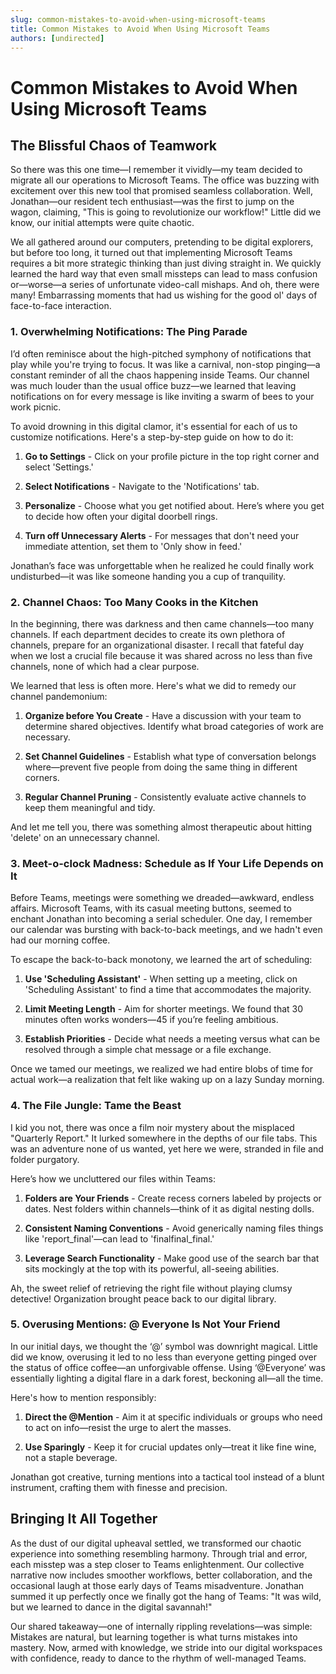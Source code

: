 ```yaml
---
slug: common-mistakes-to-avoid-when-using-microsoft-teams
title: Common Mistakes to Avoid When Using Microsoft Teams
authors: [undirected]
---
```



# Common Mistakes to Avoid When Using Microsoft Teams

## The Blissful Chaos of Teamwork

So there was this one time—I remember it vividly—my team decided to migrate all our operations to Microsoft Teams. The office was buzzing with excitement over this new tool that promised seamless collaboration. Well, Jonathan—our resident tech enthusiast—was the first to jump on the wagon, claiming, "This is going to revolutionize our workflow!" Little did we know, our initial attempts were quite chaotic.

We all gathered around our computers, pretending to be digital explorers, but before too long, it turned out that implementing Microsoft Teams requires a bit more strategic thinking than just diving straight in. We quickly learned the hard way that even small missteps can lead to mass confusion or—worse—a series of unfortunate video-call mishaps. And oh, there were many! Embarrassing moments that had us wishing for the good ol' days of face-to-face interaction.

### 1. Overwhelming Notifications: The Ping Parade

I’d often reminisce about the high-pitched symphony of notifications that play while you're trying to focus. It was like a carnival, non-stop pinging—a constant reminder of all the chaos happening inside Teams. Our channel was much louder than the usual office buzz—we learned that leaving notifications on for every message is like inviting a swarm of bees to your work picnic.

To avoid drowning in this digital clamor, it's essential for each of us to customize notifications. Here's a step-by-step guide on how to do it:

1. **Go to Settings** - Click on your profile picture in the top right corner and select 'Settings.'
   
2. **Select Notifications** - Navigate to the 'Notifications' tab.
   
3. **Personalize** - Choose what you get notified about. Here’s where you get to decide how often your digital doorbell rings.

4. **Turn off Unnecessary Alerts** - For messages that don't need your immediate attention, set them to 'Only show in feed.'

Jonathan’s face was unforgettable when he realized he could finally work undisturbed—it was like someone handing you a cup of tranquility.

### 2. Channel Chaos: Too Many Cooks in the Kitchen

In the beginning, there was darkness and then came channels—too many channels. If each department decides to create its own plethora of channels, prepare for an organizational disaster. I recall that fateful day when we lost a crucial file because it was shared across no less than five channels, none of which had a clear purpose.

We learned that less is often more. Here's what we did to remedy our channel pandemonium:

1. **Organize before You Create** - Have a discussion with your team to determine shared objectives. Identify what broad categories of work are necessary.
   
2. **Set Channel Guidelines** - Establish what type of conversation belongs where—prevent five people from doing the same thing in different corners.
   
3. **Regular Channel Pruning** - Consistently evaluate active channels to keep them meaningful and tidy.

And let me tell you, there was something almost therapeutic about hitting 'delete' on an unnecessary channel.

### 3. Meet-o-clock Madness: Schedule as If Your Life Depends on It

Before Teams, meetings were something we dreaded—awkward, endless affairs. Microsoft Teams, with its casual meeting buttons, seemed to enchant Jonathan into becoming a serial scheduler. One day, I remember our calendar was bursting with back-to-back meetings, and we hadn't even had our morning coffee.

To escape the back-to-back monotony, we learned the art of scheduling:

1. **Use 'Scheduling Assistant'** - When setting up a meeting, click on 'Scheduling Assistant' to find a time that accommodates the majority.
   
2. **Limit Meeting Length** - Aim for shorter meetings. We found that 30 minutes often works wonders—45 if you’re feeling ambitious.
   
3. **Establish Priorities** - Decide what needs a meeting versus what can be resolved through a simple chat message or a file exchange.

Once we tamed our meetings, we realized we had entire blobs of time for actual work—a realization that felt like waking up on a lazy Sunday morning.

### 4. The File Jungle: Tame the Beast

I kid you not, there was once a film noir mystery about the misplaced "Quarterly Report." It lurked somewhere in the depths of our file tabs. This was an adventure none of us wanted, yet here we were, stranded in file and folder purgatory.

Here’s how we uncluttered our files within Teams:

1. **Folders are Your Friends** - Create recess corners labeled by projects or dates. Nest folders within channels—think of it as digital nesting dolls.
   
2. **Consistent Naming Conventions** - Avoid generically naming files things like 'report_final'—can lead to 'finalfinal_final.'
   
3. **Leverage Search Functionality** - Make good use of the search bar that sits mockingly at the top with its powerful, all-seeing abilities.

Ah, the sweet relief of retrieving the right file without playing clumsy detective! Organization brought peace back to our digital library.

### 5. Overusing Mentions: @ Everyone Is Not Your Friend

In our initial days, we thought the ‘@’ symbol was downright magical. Little did we know, overusing it led to no less than everyone getting pinged over the status of office coffee—an unforgivable offense. Using ‘@Everyone’ was essentially lighting a digital flare in a dark forest, beckoning all—all the time.

Here's how to mention responsibly:

1. **Direct the @Mention** - Aim it at specific individuals or groups who need to act on info—resist the urge to alert the masses.

2. **Use Sparingly** - Keep it for crucial updates only—treat it like fine wine, not a staple beverage.

Jonathan got creative, turning mentions into a tactical tool instead of a blunt instrument, crafting them with finesse and precision.

## Bringing It All Together

As the dust of our digital upheaval settled, we transformed our chaotic experience into something resembling harmony. Through trial and error, each misstep was a step closer to Teams enlightenment. Our collective narrative now includes smoother workflows, better collaboration, and the occasional laugh at those early days of Teams misadventure. Jonathan summed it up perfectly once we finally got the hang of Teams: "It was wild, but we learned to dance in the digital savannah!"

Our shared takeaway—one of internally rippling revelations—was simple: Mistakes are natural, but learning together is what turns mistakes into mastery. Now, armed with knowledge, we stride into our digital workspaces with confidence, ready to dance to the rhythm of well-managed Teams.